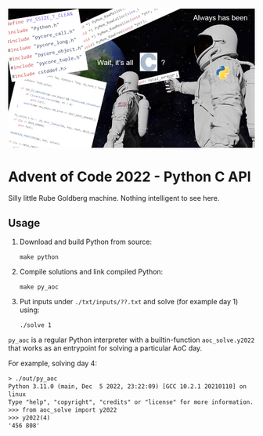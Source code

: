 ![](./haha.png)

# Advent of Code 2022 - Python C API

Silly little Rube Goldberg machine.
Nothing intelligent to see here.

## Usage

1. Download and build Python from source:
    ```
    make python
    ```
2. Compile solutions and link compiled Python:
    ```
    make py_aoc
    ```
3. Put inputs under `./txt/inputs/??.txt` and solve (for example day 1) using:
    ```
    ./solve 1
    ```

`py_aoc` is a regular Python interpreter with a builtin-function `aoc_solve.y2022` that works as an entrypoint for solving a particular AoC day.

For example, solving day 4:
```
> ./out/py_aoc
Python 3.11.0 (main, Dec  5 2022, 23:22:09) [GCC 10.2.1 20210110] on linux
Type "help", "copyright", "credits" or "license" for more information.
>>> from aoc_solve import y2022
>>> y2022(4)
'456 808'
```
